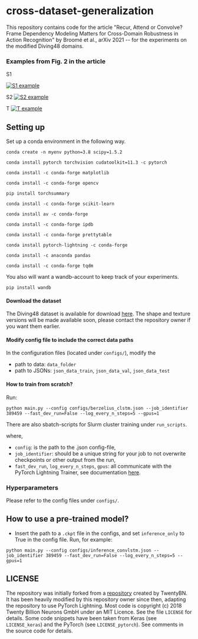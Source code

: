 # cross-dataset-generalization

This repository contains code for the article "Recur, Attend or Convolve? Frame Dependency Modeling Matters for Cross-Domain Robustness in Action Recognition" by Broomé et al., arXiv 2021 -- for the experiments on the modified Diving48 domains.


### Examples from Fig. 2 in the article
S1

[![S1 example](https://img.youtube.com/vi/MipgpaWbfSU/0.jpg)](https://youtu.be/MipgpaWbfSU)

S2
[![S2 example](https://img.youtube.com/vi/PkXZZQezQAo/0.jpg)](https://youtu.be/PkXZZQezQAo)

T
[![T example](https://img.youtube.com/vi/_Lq1VeKnGMg/0.jpg)](https://youtu.be/_Lq1VeKnGMg)



## Setting up

Set up a conda environment in the following way.

`conda create -n myenv python=3.8 scipy=1.5.2`

`conda install pytorch torchvision cudatoolkit=11.3 -c pytorch`

`conda install -c conda-forge matplotlib`

`conda install -c conda-forge opencv`

`pip install torchsummary`

`conda install -c conda-forge scikit-learn`

`conda install av -c conda-forge`

`conda install -c conda-forge ipdb`

`conda install -c conda-forge prettytable`

`conda install pytorch-lightning -c conda-forge`

`conda install -c anaconda pandas`

`conda install -c conda-forge tqdm`

You also will want a wandb-account to keep track of your experiments.

`pip install wandb`

#### Download the dataset
The Diving48 dataset is available for download [here](http://www.svcl.ucsd.edu/projects/resound/dataset.html).
The shape and texture versions will be made available soon, please contact the repository owner if you want them earlier.

#### Modify config file to include the correct data paths
In the configuration files (located under `configs/`), modify the
- path to data: `data_folder`
- path to JSONs: `json_data_train`, `json_data_val`, `json_data_test`

#### How to train from scratch?
Run:

`python main.py --config configs/berzelius_clstm.json --job_identifier 389459 --fast_dev_run=False --log_every_n_steps=5 --gpus=1`

There are also sbatch-scripts for Slurm cluster training under `run_scripts`.

where,
- `config`: is the path to the .json config-file,
- `job_identifier`: should be a unique string for your job to not overwrite checkpoints or other output from the run,
- `fast_dev_run`, `log_every_n_steps`, `gpus`: all communicate with the PyTorch Lightning Trainer, see documentation [here](https://pytorch-lightning.readthedocs.io/en/latest/common/trainer.html).

### Hyperparameters
Please refer to the config files under `configs/`.


## How to use a pre-trained model?
- Insert the path to a `.ckpt` file in the configs, and set `inference_only` to True in the config file.
Run, for example:

`python main.py --config configs/inference_convlstm.json --job_identifier 389459 --fast_dev_run=False --log_every_n_steps=5 --gpus=1`


## LICENSE
The repository was initially forked from a [repository](https://github.com/TwentyBN/smth-smth-baseline/) created by TwentyBN. It has been heavily modified by this repository owner since then, adapting the repository to use PyTorch Lightning. 
Most code is copyright (c) 2018 Twenty Billion Neurons GmbH under an MIT Licence. See the file `LICENSE` for details.
Some code snippets have been taken from Keras (see `LICENSE_keras`) and the PyTorch (see `LICENSE_pytorch`). See comments in the source code for details.
